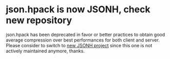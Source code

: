 json.hpack is now JSONH, check new repository
=============================================

json.hpack has been deprecated in favor or better practices to obtain good average compression over best performances for both client and server.
Please consider to switch to [new JSONH project](https://github.com/WebReflection/JSONH) since this one is not actively maintained anymore, thanks.